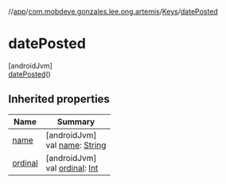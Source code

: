 //[app](../../../../index.md)/[com.mobdeve.gonzales.lee.ong.artemis](../../index.md)/[Keys](../index.md)/[datePosted](index.md)

# datePosted

[androidJvm]\
[datePosted](index.md)()

## Inherited properties

| Name | Summary |
|---|---|
| [name](name.md) | [androidJvm]<br>val [name](name.md): [String](https://kotlinlang.org/api/latest/jvm/stdlib/kotlin/-string/index.html) |
| [ordinal](ordinal.md) | [androidJvm]<br>val [ordinal](ordinal.md): [Int](https://kotlinlang.org/api/latest/jvm/stdlib/kotlin/-int/index.html) |
